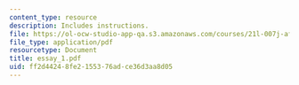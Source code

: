 ```yaml
---
content_type: resource
description: Includes instructions.
file: https://ol-ocw-studio-app-qa.s3.amazonaws.com/courses/21l-007j-after-columbus-fall-2003/ff2d44248fe2155376adce36d3aa8d05_essay_1.pdf
file_type: application/pdf
resourcetype: Document
title: essay_1.pdf
uid: ff2d4424-8fe2-1553-76ad-ce36d3aa8d05
---
```

